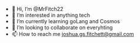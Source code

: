 - 👋 Hi, I’m @MrFitch22
- 👀 I’m interested in anything tech 
- 🌱 I’m currently learning goLang and Cosmos
- 💞️ I’m looking to collaborate on everyhting 
- 📫 How to reach me joshua.gs.fitchett@gmail.com

<!---
MrFitch22/MrFitch22 is a ✨ special ✨ repository because its `README.md` (this file) appears on your GitHub profile.
You can click the Preview link to take a look at your changes.
--->
